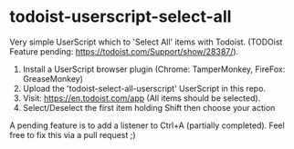 # todoist-userscript-select-all

Very simple UserScript which to 'Select All' items with Todoist. (TODOist Feature pending: https://todoist.com/Support/show/28387/). 

1. Install a UserScript browser plugin (Chrome: TamperMonkey, FireFox: GreaseMonkey)
1. Upload the 'todoist-select-all-userscript' UserScript in this repo.
1. Visit: https://en.todoist.com/app (All items should be selected). 
1. Select/Deselect the first item holding Shift then choose your action

A pending feature is to add a listener to Ctrl+A (partially completed). Feel free to fix this via a pull request ;)
